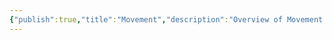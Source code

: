 ```yaml
---
{"publish":true,"title":"Movement","description":"Overview of Movement Gifts tag.","created":"2025-02-10T01:13:37.009+01:00","modified":"2024-10-04T00:25:04.308+02:00","cssclasses":"mado-heading"}
---
```


